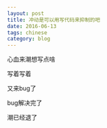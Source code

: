 ```yaml
---
layout: post
title: 冲动是可以用写代码来抑制的吧
date: 2016-06-13
tags: chinese
category: blog
---
```


心血来潮想写点啥

写着写着

又来bug了

bug解决完了

潮已经退了